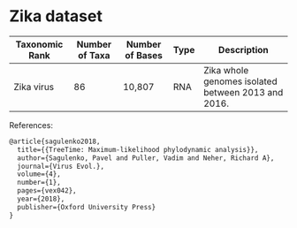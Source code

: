 # Zika dataset

| Taxonomic Rank                     | Number of Taxa | Number of Bases | Type | Description  |
|------------------------------------|----------------|-----------------|------|--------------|
| Zika virus      | 86              | 10,807        | RNA  | Zika whole genomes isolated between 2013 and 2016. |

References:
```latex
@article{sagulenko2018,
  title={{TreeTime: Maximum-likelihood phylodynamic analysis}},
  author={Sagulenko, Pavel and Puller, Vadim and Neher, Richard A},
  journal={Virus Evol.},
  volume={4},
  number={1},
  pages={vex042},
  year={2018},
  publisher={Oxford University Press}
}
```